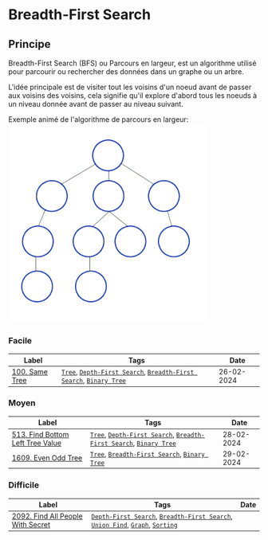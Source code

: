 # Breadth-First Search

## Principe

Breadth-First Search (BFS) ou Parcours en largeur, est un algorithme utilisé pour parcourir ou rechercher des données dans un graphe ou un arbre.

L'idée principale est de visiter tout les voisins d'un noeud avant de passer aux voisins des voisins, cela signifie qu'il explore d'abord tous les noeuds à un niveau donnée avant de passer au niveau suivant.

Exemple animé de l'algorithme de parcours en largeur:  
<img src="../imgs/skills/bfs-1.gif"/>

### Facile

| Label                                     | Tags                                                                                                                                                     | Date       |
| ----------------------------------------- | -------------------------------------------------------------------------------------------------------------------------------------------------------- | ---------- |
| [100. Same Tree](../0100.%20Same%20Tree/) | [`Tree`](./skills/tree.md), [`Depth-First Search`](./skills/dfs.md), [`Breadth-First Search`](./skills/bfs.md), [`Binary Tree`](./skills/binary_tree.md) | 26-02-2024 |

### Moyen

| Label                                                                               | Tags                                                                                                                                                     | Date       |
| ----------------------------------------------------------------------------------- | -------------------------------------------------------------------------------------------------------------------------------------------------------- | ---------- |
| [513. Find Bottom Left Tree Value](../0513.%20Find%20Bottom%20Left%20Tree%20Value/) | [`Tree`](./skills/tree.md), [`Depth-First Search`](./skills/dfs.md), [`Breadth-First Search`](./skills/bfs.md), [`Binary Tree`](./skills/binary_tree.md) | 28-02-2024 |
| [1609. Even Odd Tree](../1609.%20Even%20Odd%20Tree/)                                | [`Tree`](./skills/tree.md), [`Breadth-First Search`](./skills/bfs.md), [`Binary Tree`](./skills/binary_tree.md)                                          | 29-02-2024 |

### Difficile

| Label                                                                                | Tags                                                                                                                                                                                       | Date |
| ------------------------------------------------------------------------------------ | ------------------------------------------------------------------------------------------------------------------------------------------------------------------------------------------ | ---- |
| [2092. Find All People With Secret](../2092.%20Find%20All%20People%20With%20Secret/) | [`Depth-First Search`](./skills/dfs.md), [`Breadth-First Search`](./skills/bfs.md), [`Union Find`](./skills/union_find.md), [`Graph`](./skills/graph.md), [`Sorting`](./skills/sorting.md) |
